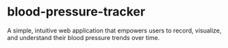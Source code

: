 # blood-pressure-tracker
A simple, intuitive web application that empowers users to record, visualize, and understand their blood pressure trends over time.
